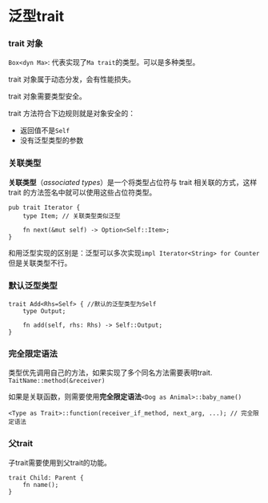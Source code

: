 # 泛型trait



### trait 对象

`Box<dyn Ma>`: 代表实现了`Ma trait`的类型。可以是多种类型。

trait 对象属于动态分发，会有性能损失。

trait 对象需要类型安全。

trait 方法符合下边规则就是对象安全的：

- 返回值不是`Self`
- 没有泛型类型的参数



### 关联类型

**关联类型**（*associated types*）是一个将类型占位符与 trait 相关联的方式，这样 trait 的方法签名中就可以使用这些占位符类型。

```
pub trait Iterator {
    type Item; // 关联类型类似泛型

    fn next(&mut self) -> Option<Self::Item>;
}
```

和用泛型实现的区别是：泛型可以多次实现`impl Iterator<String> for Counter`但是关联类型不行。



### 默认泛型类型

```
trait Add<Rhs=Self> { //默认的泛型类型为Self
    type Output;

    fn add(self, rhs: Rhs) -> Self::Output;
}
```



### 完全限定语法

类型优先调用自己的方法，如果实现了多个同名方法需要表明trait. `TaitName::method(&receiver)`

如果是关联函数，则需要使用**完全限定语法**`<Dog as Animal>::baby_name()`

```
<Type as Trait>::function(receiver_if_method, next_arg, ...); // 完全限定语法
```



### 父trait

子trait需要使用到父trait的功能。

```
trait Child: Parent {
	fn name();
}
```


